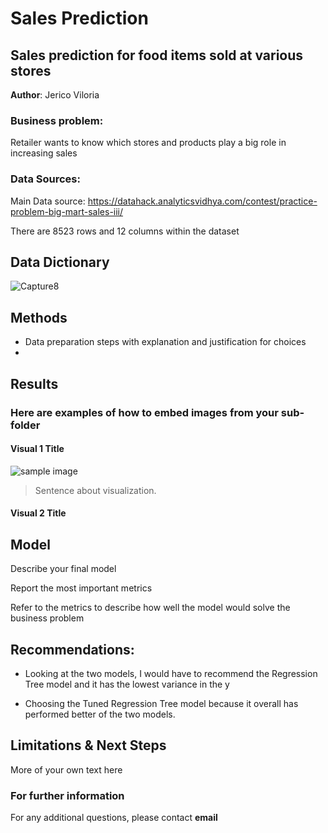 # Sales Prediction 
## Sales prediction for food items sold at various stores

**Author**: Jerico Viloria 

### Business problem:

Retailer wants to know which stores and products play a big role in increasing sales

### Data Sources:
Main Data source: https://datahack.analyticsvidhya.com/contest/practice-problem-big-mart-sales-iii/

There are 8523 rows and 12 columns within the dataset 

## Data Dictionary 

![Capture8](https://user-images.githubusercontent.com/118643932/216562060-da5e61c2-d3a0-462a-92df-9d99897f9197.PNG)

## Methods
- Data preparation steps with explanation and justification for choices
- 

## Results

### Here are examples of how to embed images from your sub-folder


#### Visual 1 Title
![sample image](project1_sample_image.png)

> Sentence about visualization.

#### Visual 2 Title

## Model

Describe your final model

Report the most important metrics

Refer to the metrics to describe how well the model would solve the business problem

## Recommendations:

- Looking at the two models, I would have to recommend the Regression Tree model and it has the lowest variance in the y 

- Choosing the Tuned Regression Tree model because it overall has performed better of the two models. 

## Limitations & Next Steps

More of your own text here


### For further information


For any additional questions, please contact **email**
